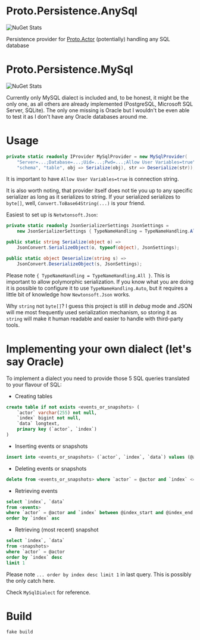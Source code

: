 # Proto.Persistence.AnySql

![NuGet Stats](https://img.shields.io/nuget/v/Proto.Persistence.AnySql.svg)

Persistence provider for [Proto.Actor](http://proto.actor/) (potentially) handling any SQL database

# Proto.Persistence.MySql

![NuGet Stats](https://img.shields.io/nuget/v/Proto.Persistence.MySql.svg)

Currently only MySQL dialect is included and, to be honest, it might be the only one, as all others are already implemented (PostgreSQL, Microsoft SQL Server, SQLite). The only one missing is Oracle but I wouldn't be even able to test it as I don't have any Oracle databases around me.

# Usage

```csharp
private static readonly IProvider MySqlProvider = new MySqlProvider(
    "Server=...;Database=...;Uid=...;Pwd=...;Allow User Variables=true",
    "schema", "table", obj => Serialize(obj), str => Deserialize(str));
```

It is important to have `Allow User Variables=true` is connection string.

It is also worth noting, that provider itself does not tie you up to any specific serializer as long as it serializes to string.
If your serialized serializes to `byte[]`, well, `Convert.ToBase64String(...)` is your friend.

Easiest to set up is `Netwtonsoft.Json`:

```csharp
private static readonly JsonSerializerSettings JsonSettings = 
    new JsonSerializerSettings { TypeNameHandling = TypeNameHandling.All };

public static string Serialize(object o) =>
    JsonConvert.SerializeObject(o, typeof(object), JsonSettings);

public static object Deserialize(string s) =>
    JsonConvert.DeserializeObject(s, JsonSettings);
```

Please note `{ TypeNameHandling = TypeNameHandling.All }`. This is important to allow polymorphic serialization. If you know what you are doing it is possible to configure it to use `TypeNameHandling.Auto`, but it requires a little bit of knowledge how `Newtonsoft.Json` works.

Why `string` not `byte[]`?
I guess this project is still in *debug* mode and JSON will me most frequently used serialization mechanism, so storing it as `string` will make it human readable and easier to handle with third-party tools. 

# Implementing your own dialect (let's say Oracle)

To implement a dialect you need to provide those 5 SQL queries translated to your flavour of SQL:

* Creating tables

```sql
create table if not exists <events_or_snapshots> (
    `actor` varchar(255) not null,
    `index` bigint not null,
    `data` longtext,
    primary key (`actor`, `index`)
)
```

* Inserting events or snapshots

```sql
insert into <events_or_snapshots> (`actor`, `index`, `data`) values (@actor, @index, @data)
```

* Deleting events or snapshots

```sql
delete from <events_or_snapshots> where `actor` = @actor and `index` <= @index_end
```

* Retrieving events

```sql
select `index`, `data`
from <events>
where `actor` = @actor and `index` between @index_start and @index_end
order by `index` asc
```

* Retrieving (most recent) snapshot

```sql
select `index`, `data`
from <snapshots>
where `actor` = @actor
order by `index` desc
limit 1
```

Please note `... order by index desc limit 1` in last query. This is possibly the only catch here.

Check `MySqlDialect` for reference.

# Build

```shell
fake build
```
